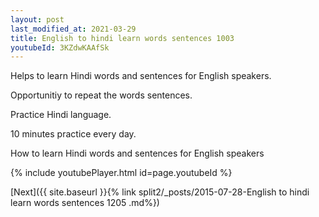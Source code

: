 ```yaml
---
layout: post
last_modified_at: 2021-03-29
title: English to hindi learn words sentences 1003 
youtubeId: 3KZdwKAAfSk
---
```

 
 
Helps to learn Hindi words and sentences for English speakers.

Opportunitiy to repeat the words sentences. 

Practice Hindi language. 
 
10 minutes practice every day. 
 
How to learn Hindi words and sentences for English speakers 
 
{% include youtubePlayer.html id=page.youtubeId %}
 
 
[Next]({{ site.baseurl }}{% link  split2/_posts/2015-07-28-English to hindi learn words sentences 1205 .md%})
 
